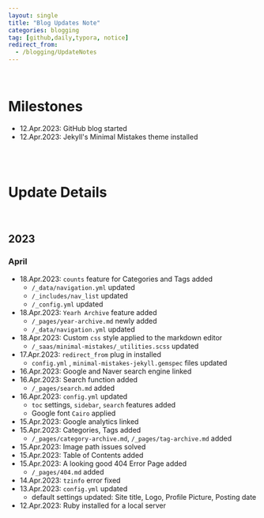 ```yaml
---
layout: single
title: "Blog Updates Note"
categories: blogging
tag: [github,daily,typora, notice]
redirect_from: 
  - /blogging/UpdateNotes
---
```


 

<br />

# Milestones

- 12.Apr.2023: GitHub blog started
- 12.Apr.2023: Jekyll's Minimal Mistakes theme installed







<br /><br />

# Update Details

<br />

## 2023

### April

- 18.Apr.2023: `counts` feature for Categories and Tags added
  - `/_data/navigation.yml` updated
  - `/_includes/nav_list` updated
  - `/_config.yml` updated
- 18.Apr.2023: `Yearh Archive` feature added
  - `/_pages/year-archive.md` newly added
  - `/_data/navigation.yml` updated
- 18.Apr.2023: Custom `css`  style applied to the markdown editor
  - `/_saas/minimal-mistakes/_utilities.scss` updated
- 17.Apr.2023: `redirect_from`  plug in installed
  - `config.yml` , `minimal-mistakes-jekyll.gemspec` files updated
- 16.Apr.2023: Google and Naver search engine linked
- 16.Apr.2023: Search function added
  - `/_pages/search.md` added
- 16.Apr.2023: `config.yml` updated
  - `toc` settings, `sidebar`, `search` features added
  - Google font `Cairo` applied
- 15.Apr.2023: Google analytics linked
- 15.Apr.2023: Categories, Tags added
  - `/_pages/category-archive.md`,  `/_pages/tag-archive.md` added
- 15.Apr.2023: Image path issues solved
- 15.Apr.2023: Table of Contents added
- 15.Apr.2023: A looking good 404 Error Page added
  - `/_pages/404.md` added
- 14.Apr.2023: `tzinfo` error fixed
- 13.Apr.2023: `config.yml` updated
  - default settings updated: Site title, Logo, Profile Picture, Posting date
- 12.Apr.2023: Ruby installed for a local server